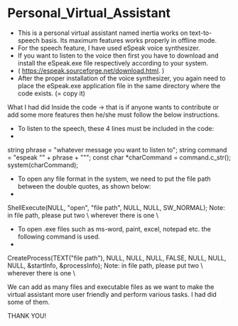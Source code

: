 # Personal_Virtual_Assistant
* This is a personal virtual assistant named inertia works on text-to-speech basis. Its maximum features works properly in offline mode.
* For the speech feature, I have used eSpeak voice synthesizer.
* If you want to listen to the voice then first you have to download and install the eSpeak.exe file respectively according to your system.
* ( https://espeak.sourceforge.net/download.html. )
* After the proper installation of the voice synthesizer, you again need to place the eSpeak.exe application file in the same directory where the code exists.
(= copy it)



What I had did Inside the code
-> that is if anyone wants to contribute or add some more features then he/she must follow the below instructions.


* To listen to the speech, these 4 lines must be included in the code:
* 
string phrase = "whatever message you want to listen to";
string command = "espeak \"" + phrase + "\"";
const char *charCommand = command.c_str();
system(charCommand);


* To open any file format in the system, we need to put the file path between the double quotes, as shown below:
* 
ShellExecute(NULL, "open", "file path", NULL, NULL, SW_NORMAL);
Note: in file path, please put two \ wherever there is one \


* To open .exe files such as ms-word, paint, excel, notepad etc. the following command is used.
* 
CreateProcess(TEXT("file path"), NULL, NULL, NULL, FALSE, NULL, NULL, NULL, &startInfo, &processInfo);
Note: in file path, please put two \ wherever there is one \


 We can add as many files and executable files as we want to make the virtual assistant more user friendly and perform various tasks.
 I had did some of them.


THANK YOU!
